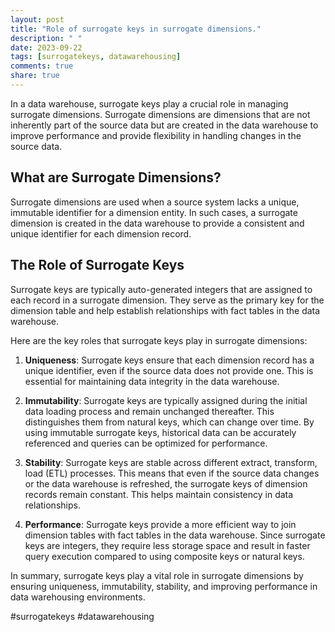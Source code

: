 ```yaml
---
layout: post
title: "Role of surrogate keys in surrogate dimensions."
description: " "
date: 2023-09-22
tags: [surrogatekeys, datawarehousing]
comments: true
share: true
---
```


In a data warehouse, surrogate keys play a crucial role in managing surrogate dimensions. Surrogate dimensions are dimensions that are not inherently part of the source data but are created in the data warehouse to improve performance and provide flexibility in handling changes in the source data.

## What are Surrogate Dimensions?

Surrogate dimensions are used when a source system lacks a unique, immutable identifier for a dimension entity. In such cases, a surrogate dimension is created in the data warehouse to provide a consistent and unique identifier for each dimension record.

## The Role of Surrogate Keys

Surrogate keys are typically auto-generated integers that are assigned to each record in a surrogate dimension. They serve as the primary key for the dimension table and help establish relationships with fact tables in the data warehouse.

Here are the key roles that surrogate keys play in surrogate dimensions:

1. **Uniqueness**: Surrogate keys ensure that each dimension record has a unique identifier, even if the source data does not provide one. This is essential for maintaining data integrity in the data warehouse.

2. **Immutability**: Surrogate keys are typically assigned during the initial data loading process and remain unchanged thereafter. This distinguishes them from natural keys, which can change over time. By using immutable surrogate keys, historical data can be accurately referenced and queries can be optimized for performance.

3. **Stability**: Surrogate keys are stable across different extract, transform, load (ETL) processes. This means that even if the source data changes or the data warehouse is refreshed, the surrogate keys of dimension records remain constant. This helps maintain consistency in data relationships.

4. **Performance**: Surrogate keys provide a more efficient way to join dimension tables with fact tables in the data warehouse. Since surrogate keys are integers, they require less storage space and result in faster query execution compared to using composite keys or natural keys.

In summary, surrogate keys play a vital role in surrogate dimensions by ensuring uniqueness, immutability, stability, and improving performance in data warehousing environments.

#surrogatekeys #datawarehousing